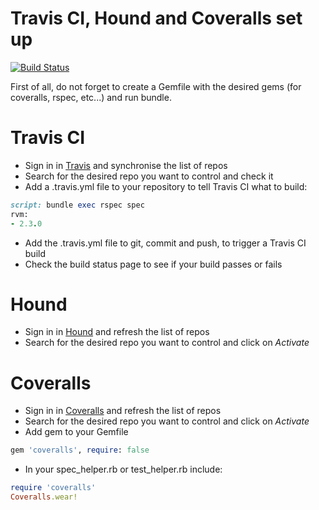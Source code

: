 Travis CI, Hound and Coveralls set up
=====================================

[![Build Status](https://travis-ci.org/omajul85/THC.svg?branch=master)](https://travis-ci.org/omajul85/THC)

First of all, do not forget to create a Gemfile with the desired gems (for coveralls, rspec, etc...) and run bundle.

# Travis CI
* Sign in in [Travis](https://travis-ci.org/profile/omajul85) and synchronise the list of repos
* Search for the desired repo you want to control and check it
* Add a .travis.yml file to your repository to tell Travis CI what to build:

```ruby
script: bundle exec rspec spec
rvm:
- 2.3.0
```
* Add the .travis.yml file to git, commit and push, to trigger a Travis CI build
* Check the build status page to see if your build passes or fails


# Hound
* Sign in in [Hound](https://houndci.com/repos) and refresh the list of repos
* Search for the desired repo you want to control and click on *Activate*

# Coveralls
* Sign in in [Coveralls](https://houndci.com/repos) and refresh the list of repos
* Search for the desired repo you want to control and click on *Activate*
* Add gem to your Gemfile

```ruby
gem 'coveralls', require: false
```
* In your spec_helper.rb or test_helper.rb include:

```ruby
require 'coveralls'
Coveralls.wear!
```